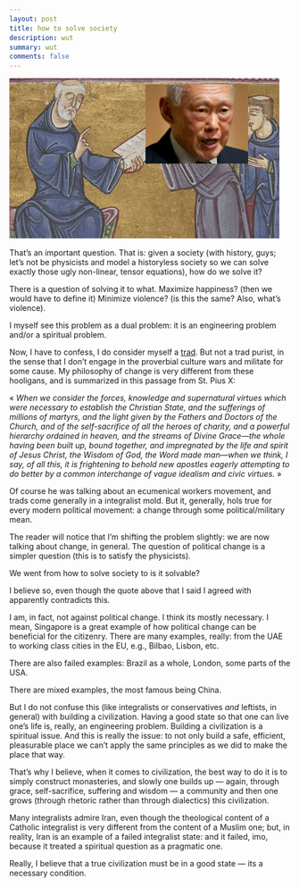 ```yaml
---
layout: post
title: how to solve society
description: wut
summary: wut
comments: false
---
```


![](solve.png)

That’s an important question. That is: given a society (with history, guys; let’s not be physicists and model a historyless society so we can solve exactly those ugly non-linear, tensor equations), how do we solve it? 

There is a question of solving it to what. Maximize happiness? (then we would have to define it) Minimize violence? (is this the same? Also, what’s violence).

I myself see this problem as a dual problem: it is an engineering problem and/or a spiritual problem.

Now, I have to confess, I do consider myself a [trad](https://シ.xyz/2021/05/02/about-me). But not a trad purist, in the sense that I don’t engage in the proverbial culture wars and militate for some cause. My philosophy of change is very different from these hooligans, and is summarized in this passage from St. Pius X:

« *When we consider the forces, knowledge and supernatural virtues which were necessary to establish the Christian State, and the sufferings of millions of martyrs, and the light given by the Fathers and Doctors of the Church, and of the self-sacrifice of all the heroes of charity, and a powerful hierarchy ordained in heaven, and the streams of Divine Grace—the whole having been built up, bound together, and impregnated by the life and spirit of Jesus Christ, the Wisdom of God, the Word made man—when we think, I say, of all this, it is frightening to behold new apostles eagerly attempting to do better by a common interchange of vague idealism and civic virtues.* »

Of course he was talking about an ecumenical workers movement, and trads come generally in a integralist mold. But it, generally, hols true for every modern political movement: a change through some political/military mean.

The reader will notice that I’m shifting the problem slightly: we are now talking about change, in general. The question of political change is a simpler question (this is to satisfy the physicists).

We went from how to solve society to is it solvable?

I believe so, even though the quote above that I said I agreed with apparently contradicts this.

I am, in fact, not against political change. I think its mostly necessary. I mean, Singapore is a great example of how political change can be beneficial for the citizenry. There are many examples, really: from the UAE to working class cities in the EU, e.g., Bilbao, Lisbon, etc.

There are also failed examples: Brazil as a whole, London, some parts of the USA.

There are mixed examples, the most famous being China.

But I do not confuse this (like integralists or conservatives *and* leftists, in general) with building a civilization. Having a good state so that one can live one’s life is, really, an engineering problem. Building a civilization is a spiritual issue. And this is really the issue: to not only build a safe, efficient, pleasurable place we can’t apply the same principles as we did to make the place that way.

That’s why I believe, when it comes to civilization, the best way to do it is to simply construct monasteries, and slowly one builds up — again, through grace, self-sacrifice, suffering and wisdom — a community and then one grows (through rhetoric rather than through dialectics) this civilization.

Many integralists admire Iran, even though the theological content of a Catholic integralist is very different from the content of a Muslim one; but, in reality, Iran is an example of a failed integralist state: and it failed, imo, because it treated a spiritual question as a pragmatic one.

Really, I believe that a true civilization must be in a good state — its a necessary condition.
